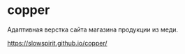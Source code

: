 # copper

Адаптивная верстка сайта магазина продукции из меди.

https://slowspirit.github.io/copper/
